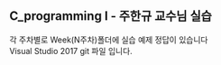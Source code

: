<h2>C_programming I - 주한규 교수님 실습</h2>
각 주차별로 Week(N주차)폴더에 실습 예제 정답이 있습니다<br>
Visual Studio 2017 git 파일 입니다.
